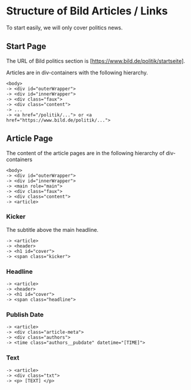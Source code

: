 # Structure of Bild Articles / Links

To start easily, we will only cover politics news.

## Start Page
The URL of Bild politics section is [https://www.bild.de/politik/startseite].

Articles are in div-containers with the following hierarchy.

```
<body> 
-> <div id="outerWrapper"> 
-> <div id="innerWrapper"> 
-> <div class="faux"> 
-> <div class="content">
-> ...
-> <a href="/politik/..."> or <a href="https://www.bild.de/politik/...">
```

## Article Page

The content of the article pages are in the following hierarchy of div-containers

```
<body> 
-> <div id="outerWrapper"> 
-> <div id="innerWrapper"> 
-> <main role="main"> 
-> <div class="faux"> 
-> <div class="content">
-> <article>
```

### Kicker
The subtitle above the main headline. 

```
-> <article>
-> <header>
-> <h1 id="cover">
-> <span class="kicker">
```

### Headline

```
-> <article>
-> <header>
-> <h1 id="cover">
-> <span class="headline">
```

### Publish Date

```
-> <article>
-> <div class="article-meta">
-> <div class="authors">
-> <time class="authors__pubdate" datetime="[TIME]">
```

### Text

```
-> <article>
-> <div class="txt">
-> <p> [TEXT] </p>
```